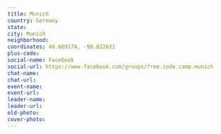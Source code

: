 ```yaml
---
title: Munich
country: Germany
state: 
city: Munich
neighborhood: 
coordinates: 48.669174, -98.832631
plus-code:
social-name: Facebook
social-url: https://www.facebook.com/groups/free.code.camp.munich
chat-name:
chat-url:
event-name:
event-url:
leader-name:
leader-url:
old-photo: 
cover-photo:
---
```

